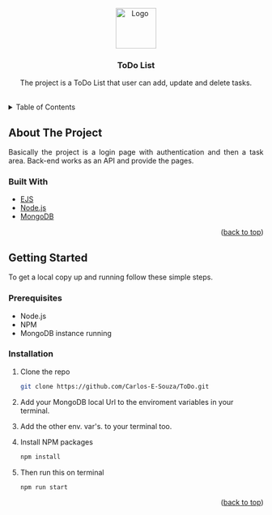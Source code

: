 <div id="top"></div>

<!-- PROJECT LOGO -->
<br />
<div align="center">
<img src="https://i.postimg.cc/sx6jXM2d/logo.png" alt="Logo" width="80" height="80">

<h3 align="center">ToDo List</h3>

  <p align="center">
    The project is a ToDo List that user can add, update and delete tasks.
    <br />
    <br />
</div>

<!-- TABLE OF CONTENTS -->
<details>
  <summary>Table of Contents</summary>
  <ol>
    <li>
      <a href="#about-the-project">About The Project</a>
      <ul>
        <li><a href="#built-with">Built With</a></li>
      </ul>
    </li>
    <li>
      <a href="#getting-started">Getting Started</a>
      <ul>
        <li><a href="#prerequisites">Prerequisites</a></li>
        <li><a href="#installation">Installation</a></li>
      </ul>
    </li>
    <li><a href="#contact">Contact</a></li>
  </ol>
</details>

<!-- ABOUT THE PROJECT -->

## About The Project

<p align="justify">Basically the project is a login page with authentication and then a task area. Back-end works as an API and provide the pages.</p>

### Built With

-   [EJS](https://ejs.co/)
-   [Node.js](https://nodejs.org/en/)
-   [MongoDB](https://www.mongodb.com/)

<p align="right">(<a href="#top">back to top</a>)</p>

<!-- GETTING STARTED -->

## Getting Started

To get a local copy up and running follow these simple steps.

### Prerequisites

-  Node.js
-  NPM
-  MongoDB instance running

### Installation

1. Clone the repo
    ```sh
    git clone https://github.com/Carlos-E-Souza/ToDo.git
    ```
2. Add your MongoDB local Url to the enviroment variables in your terminal.
   
3. Add the other env. var's. to your terminal too.
    
4. Install NPM packages
    ```sh
    npm install
    ```
5. Then run this on terminal
    ```sh
    npm run start
    ```
    
    <p align="right">(<a href="#top">back to top</a>)</p>